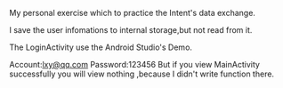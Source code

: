 My personal exercise which to practice the Intent's data exchange.

I save the user infomations to internal storage,but not read from it.

The LoginActivity use the Android Studio's Demo.


Account:lxy@qq.com
Password:123456
But if you view MainActivity successfully you will view nothing ,because I didn't write function there.
